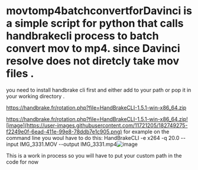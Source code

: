 # movtomp4batchconvertforDavinci is a simple script for python that calls handbrakecli process to batch convert mov to mp4. since Davinci resolve does not diretcly take mov files . 
you need to install handbrake cli first and either add to your path or pop it in your working directory . 

https://handbrake.fr/rotation.php?file=HandBrakeCLI-1.5.1-win-x86_64.zip

https://handbrake.fr/rotation.php?file=HandBrakeCLI-1.5.1-win-x86_64.zip![image](https://user-images.githubusercontent.com/11721205/182749275-f2249e0f-6ead-411e-99e8-78ddb7e1c905.png)
for example on the command line you woul have to do this:
    HandBrakeCLI -e x264 -q 20.0 --input IMG_3331.MOV --output IMG_3331.mp4![image](https://user-images.githubusercontent.com/11721205/182749317-1a4ac1b4-2130-4df6-871c-20b50804e57d.png)

This is a work in process so you will have to put your custom path in the code for now
